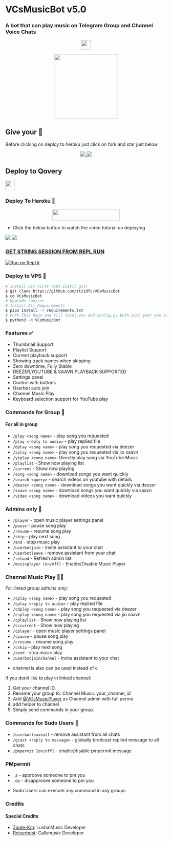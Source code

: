 <h1 align="centre">VCsMusicBot v5.0</h1>

### A bot that can play music on Telegram Group and Channel Voice Chats

<p align="center">
  <a href="https://github.com/LushaiMusic/VCsMusicBot">
     <img height="30px" src="https://img.shields.io/badge/Group%20Music%20Bot-red?style=for-the-badge&logo=github">
  </a>
</p>

<p align="center">
  <a href="https://telegra.ph/file/e8cc2e942567da80cab45.jpg">
     <img height="200px" src="https://telegra.ph/file/e8cc2e942567da80cab45.jpg">
  </a>
</p>

## Give your 💙

Before clicking on deploy to heroku just click on fork and star just below

<p align="center">
  <a href="https://github.com/LushaiMusic/VCsMusicBot/fork">
    <img src="https://img.shields.io/github/forks/LushaiMusic/VCsMusicBot?label=Fork&style=social">
    
  </a>
  <a href="https://github.com/LushaiMusic/GroupMusicBot">
    <img src="https://img.shields.io/github/stars/LushaiMusic/VCsMusicBot?style=social">
  </a>
</p>

## Deploy to Qovery

<p align="left">
  <a href="https://qovery.com">
     <img height="30px" src="https://img.shields.io/badge/Deploy%20To%20Qovery-blueviolet?style=for-the-badge&logo=qovery">
  </a>
</p>


### Deploy To Heroku 📡</h4>

<p align="center"><a href="https://heroku.com/deploy?template=https://github.com/itzidfc/VCsMusicBot"> <img src="https://img.shields.io/badge/Deploy%20To%20Heroku-blueviolet?style=for-the-badge&logo=heroku" width="210" height="34.45"/></a></p>

- Click the below button to watch the video tutorial on deploying

<a href="https://youtu.be/koAzUgNQaDU"><img src="https://img.shields.io/badge/How%20To%20Deploy%20on%20Heroku-blue.svg?logo=Youtube"></a>
<a href="https://youtu.be/koAzUgNQaDU"><img src="https://img.shields.io/youtube/views/koAzUgNQaDU?style=social">


###  GET STRING SESSION FROM REPL RUN

 [![Run on Repl.it](https://camo.githubusercontent.com/05149b448485553c6f14f6430a45c12dcc79ed3c/68747470733a2f2f7265706c2e69742f62616467652f6769746875622f6a61727669733231303930342f4a6172766973)](https://replit.com/@ZauteKm/GenerateStringSession#main.py)

### Deploy to VPS 🏃
```sh
# Install Git First (apt-instll git)
$ git clone https://github.com/itzidfc/VCsMusicBot
$ cd VCsMusicBot
# Upgrade sources
# Install All Requirements 
$ pip3 install -r requirements.txt
# Fork This Repo and fill local.env and config.py both with your own values.Then Start The Bot
$ python3 -m VCsMusicBot
```

### Features ✅

- Thumbnail Support
- Playlist Support
- Current playback support
- Showing track names when skipping
- Zero downtime, Fully Stable
- DEEZER,YOUTUBE & SAAVN PLAYBACK SUPPORTED
- Settings panel
- Control with buttons
- Userbot auto join
- Channel Music Play
- Keyboard selection support for YouTube play

### Commands for Group 👥
#### For all in group

- `/play <song name>` - play song you requested
- `/play <reply to audio>` - play replied file
- `/dplay <song name>` - play song you requested via deezer
- `/splay <song name>` - play song you requested via jio saavn
- `/ytplay <song name>`: Directly play song via YouTube Music
- `/playlist` - Show now playing list
- `/current` - Show now playing
- `/song <song name>` - download songs you want quickly
- `/search <query>` - search videos on youtube with details
- `/deezer <song name>` - download songs you want quickly via deezer
- `/saavn <song name>` - download songs you want quickly via saavn
- `/video <song name>` - download videos you want quickly

### Admins only 🏅
- `/player` - open music player settings panel
- `/pause` - pause song play
- `/resume` - resume song play
- `/skip` - play next song
- `/end` - stop music play
- `/userbotjoin` - invite assistant to your chat
- `/userbotleave` - remove assistant from your chat
- `/reload` - Refresh admin list
- `/musicplayer [on/off]` - Enable/Disable Music Player

### Channel Music Play 👨‍🎤
*For linked group admins only:*
- `/cplay <song name>` - play song you requested
- `/cplay <reply to audio>` - play replied file
- `/cdplay <song name>` - play song you requested via deezer
- `/csplay <song name>` - play song you requested via jio saavn
- `/cplaylist` - Show now playing list
- `/cccurrent` - Show now playing
- `/cplayer` - open music player settings panel
- `/cpause` - pause song play
- `/cresume` - resume song play
- `/cskip` - play next song
- `/cend` - stop music play
- `/userbotjoinchannel` - invite assistant to your chat
* channel is also can be used instead of c

If you donlt like to play in linked channel:
 1. Get your channel ID.
 2. Rename your group to: Channel Music: your_channel_id
 3. Add [@VCsMusicPlayer](https://t.me/VCsMusicPlayer) as Channel admin with full perms
 4. add helper to channel
 5. Simply send commands in your group.

### Commands for Sudo Users 👮
- `/userbotleaveall` - remove assistant from all chats
- `/gcast <reply to message>` - globally brodcast replied message to all chats
- `/pmpermit [on/off]` - enable/disable pmpermit message

### PMpermit
- `.a` - approove someone to pm you
- `.da` - disapproove someone to pm you
+ Sudo Users can execute any command in any groups

### Credits
#### Special Credits
- [Zaute-Km](https://github.com/Zaute-Km): LushaiMusic Developer
- [Rojserbest](http://github.com/rojserbest): Callsmusic Developer
